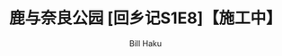 ---
layout: '../../layouts/MarkdownPost.astro'
title: '鹿与奈良公园 [回乡记S1E8]【施工中】'
pubDate: 2023-11-12
description: '鹿好可爱！'
author: 'Bill Haku'
cover:
    url: 'https://blog.hakubill.tech/img/jp/webp/_DSC0635.webp'
    square: 'https://blog.hakubill.tech/img/jp/webp/_DSC0635.webp'
    alt: 'cover'
tags: ["日本", "回乡记", "杂谈", "旅游"]
theme: 'light'
featured: true
published: false
---